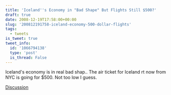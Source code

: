 ```yaml
---
title: 'Iceland''s Economy in "Bad Shape" But Flights Still $500?'
draft: true
date: 2008-12-19T17:58:00+00:00
slug: '200812191758-iceland-economy-500-dollar-flights'
tags:
  - tweets
is_tweet: true
tweet_info:
  id: '1066794138'
  type: 'post'
  is_thread: False
---
```




Iceland's economy is in real bad shap.. The air ticket for Iceland rt now from NYC is going for $500. Not too low I guess.

[Discussion](https://x.com/sytelus/status/1066794138)

